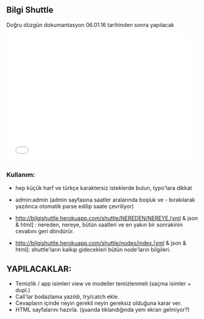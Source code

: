## Bilgi Shuttle

Doğru düzgün dokumantasyon 06.01.16 tarihinden sonra yapılacak

<iframe src="//giphy.com/embed/TEBbj68UApopq" width="480" height="336" frameBorder="0" class="giphy-embed" allowFullScreen></iframe>

### Kullanım:

- hep küçük harf ve türkçe karaktersiz isteklerde bulun, typo'lara dikkat
- admin:admin (admin sayfasına saatler aralarında boşluk ve - bırakılarak yazılınca otomatik parse edilip saate çevriliyor)
- http://bilgishuttle.herokuapp.com/shuttle/NEREDEN/NEREYE.[xml & json & html] :
nereden, nereye, bütün saatleri ve en yakın bir sonrakinin cevabını geri döndürür.

- http://bilgishuttle.herokuapp.com/shuttle/nodes/index.[xml & json & html]:
shuttle'ların kalkıp gidecekleri bütün node'ların bilgileri.

## YAPILACAKLAR:

- Temizlik / app isimleri view ve modeller temizlenmeli (saçma isimler + dupl.)
- Call'lar bodazlama yazıldı, try/catch ekle.
- Cevapların içinde neyin gerekli neyin gereksiz olduğuna karar ver.
- HTML sayfalarını hazırla. (şuanda tıklandığında yeni ekran gelmiyor?)